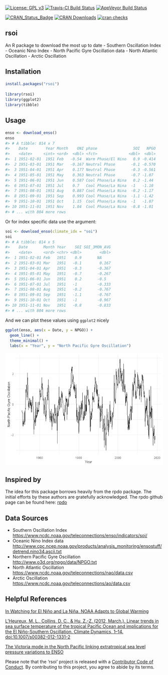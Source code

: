 
<!-- README.md is generated from README.Rmd. Please edit that file -->

[![License: GPL
v3](https://img.shields.io/badge/License-GPL%20v3-blue.svg)](https://www.gnu.org/licenses/gpl-3.0)
[![Travis-CI Build
Status](http://travis-ci.org/boshek/rsoi.svg?branch=master)](https://travis-ci.org/boshek/rsoi)
[![AppVeyor Build
Status](https://ci.appveyor.com/api/projects/status/github/boshek/rsoi?branch=master&svg=true)](https://ci.appveyor.com/project/boshek/rsoi)

[![CRAN\_Status\_Badge](https://www.r-pkg.org/badges/version/rsoi)](https://cran.r-project.org/package=rsoi)
[![CRAN
Downloads](https://cranlogs.r-pkg.org/badges/rsoi?color=brightgreen)](https://CRAN.R-project.org/package=rsoi)
[![cran
checks](https://cranchecks.info/badges/worst/rsoi)](https://cran.rstudio.com/web/checks/check_results_rsoi.html)

## rsoi

An R package to download the most up to date - Southern Oscillation
Index - Oceanic Nino Index - North Pacific Gyre Oscillation data - North
Atlantic Oscillation - Arctic Oscillation

## Installation

``` r
install.packages("rsoi")

library(rsoi)
library(ggplot2)
library(tibble)
```

## Usage

``` r
enso <- download_enso()
enso
#> # A tibble: 814 x 7
#>    Date        Year Month    ONI phase                SOI   NPGO
#>    <date>     <int> <ord>  <dbl> <fct>              <dbl>  <dbl>
#>  1 1951-02-01  1951 Feb   -0.54  Warm Phase/El Nino   0.9 -0.414
#>  2 1951-03-01  1951 Mar   -0.167 Neutral Phase       -0.1 -0.570
#>  3 1951-04-01  1951 Apr    0.177 Neutral Phase       -0.3 -0.561
#>  4 1951-05-01  1951 May    0.363 Neutral Phase       -0.7 -1.07 
#>  5 1951-06-01  1951 Jun    0.587 Cool Phase/La Nina   0.2 -1.44 
#>  6 1951-07-01  1951 Jul    0.7   Cool Phase/La Nina  -1   -1.10 
#>  7 1951-08-01  1951 Aug    0.887 Cool Phase/La Nina  -0.2 -1.17 
#>  8 1951-09-01  1951 Sep    0.993 Cool Phase/La Nina  -1.1 -1.42 
#>  9 1951-10-01  1951 Oct    1.15  Cool Phase/La Nina  -1   -1.07 
#> 10 1951-11-01  1951 Nov    1.04  Cool Phase/La Nina  -0.8 -1.01 
#> # ... with 804 more rows
```

Or for index specific data use the  argument:

``` r
soi <- download_enso(climate_idx = "soi")
soi
#> # A tibble: 814 x 5
#>    Date       Month Year    SOI SOI_3MON_AVG
#>    <date>     <ord> <chr> <dbl>        <dbl>
#>  1 1951-02-01 Feb   1951    0.9       NA    
#>  2 1951-03-01 Mar   1951   -0.1        0.167
#>  3 1951-04-01 Apr   1951   -0.3       -0.367
#>  4 1951-05-01 May   1951   -0.7       -0.267
#>  5 1951-06-01 Jun   1951    0.2       -0.5  
#>  6 1951-07-01 Jul   1951   -1         -0.333
#>  7 1951-08-01 Aug   1951   -0.2       -0.767
#>  8 1951-09-01 Sep   1951   -1.1       -0.767
#>  9 1951-10-01 Oct   1951   -1         -0.967
#> 10 1951-11-01 Nov   1951   -0.8       -0.833
#> # ... with 804 more rows
```

And we can plot these values using `ggplot2` nicely

``` r
ggplot(enso, aes(x = Date, y = NPGO)) +
  geom_line() +
  theme_minimal() +
  labs(x = "Year", y = "North Pacific Gyre Oscillation")
```

![](man/figures/plot-1.png)<!-- -->

## Inspired by

The idea for this package borrows heavily from the rpdo package. The
initial efforts by these authors are gratefully acknowledged. The rpdo
github page can be found here:
[rpdo](https://github.com/poissonconsulting/rpdo)

## Data Sources

  - Southern Oscillation Index
    <https://www.ncdc.noaa.gov/teleconnections/enso/indicators/soi/>
  - Oceanic Nino Index data
    <http://www.cpc.ncep.noaa.gov/products/analysis_monitoring/ensostuff/detrend.nino34.ascii.txt>
  - Northern Pacific Gyre Oscillation
    <http://www.o3d.org/npgo/data/NPGO.txt>
  - North Atlantic Oscillation
    <https://www.ncdc.noaa.gov/teleconnections/nao/data.csv>
  - Arctic Oscillation
    <https://www.ncdc.noaa.gov/teleconnections/ao/data.csv>

## Helpful References

[In Watching for El Niño and La Niña, NOAA Adapts to Global
Warming](https://www.climate.gov/news-features/understanding-climate/watching-el-ni%C3%B1o-and-la-ni%C3%B1a-noaa-adapts-global-warming)

[L’Heureux, M. L., Collins, D. C., & Hu, Z.-Z. (2012, March.). Linear
trends in sea surface temperature of the tropical Pacific Ocean and
implications for the El Niño-Southern Oscillation. Climate
Dynamics, 1–14.
doi:10.1007/s00382-012-1331-2](https://link.springer.com/article/10.1007%2Fs00382-012-1331-2)

[The Victoria mode in the North Pacific linking extratropical sea level
pressure variations to
ENSO](http://onlinelibrary.wiley.com/doi/10.1002/2014JD022221/pdf)

Please note that the ‘rsoi’ project is released with a [Contributor Code
of Conduct](CODE_OF_CONDUCT.md). By contributing to this project, you
agree to abide by its terms.
